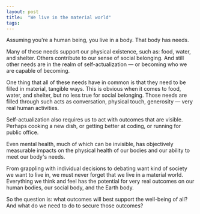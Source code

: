 ```yaml
---
layout: post
title:  "We live in the material world"
tags: 
---
```


Assuming you're a human being, you live in a body. That body has needs.

Many of these needs support our physical existence, such as: food, water, and shelter. Others contribute to our sense of social belonging. And still other needs are in the realm of self-actualization — or becoming who we are capable of becoming.

One thing that all of these needs have in common is that they need to be filled in material, tangible ways. This is obvious when it comes to food, water, and shelter, but no less true for social belonging. Those needs are filled through such acts as conversation, physical touch, generosity — very real human activities.

Self-actualization also requires us to act with outcomes that are visible. Perhaps cooking a new dish, or getting better at coding, or running for public office.

Even mental health, much of which can be invisible, has objectively measurable impacts on the physical health of our bodies and our ability to meet our body's needs.

From grappling with individual decisions to debating want kind of society we want to live in, we must never forget that we live in a material world. Everything we think and feel has the potential for very real outcomes on our human bodies, our social body, and the Earth body. 

So the question is: what outcomes will best support the well-being of all? And what do we need to do to secure those outcomes?